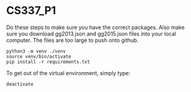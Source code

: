 # CS337_P1
Do these steps to make sure you have the correct packages. Also make sure you download gg2013.json and gg2015.json files into your local computer. The files are too large to push onto github.
```
python3 -m venv ./venv
source venv/bin/activate
pip install -r requirements.txt
```
To get out of the virtual environment, simply type:
```
deactivate
```
